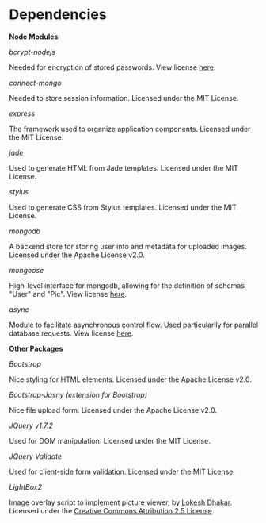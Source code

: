 Dependencies
============
	
**Node Modules**

	
*bcrypt-nodejs*

Needed for encryption of stored passwords.
View license [here](https://github.com/shaneGirish/bcrypt-nodejs/blob/master/LICENSE).	

*connect-mongo*

Needed to store session information.
Licensed under the MIT License.

*express*

The framework used to organize application components.
Licensed under the MIT License.

*jade*

Used to generate HTML from Jade templates.
Licensed under the MIT License.

*stylus*

Used to generate CSS from Stylus templates.
Licensed under the MIT License.

*mongodb*

A backend store for storing user info and metadata for uploaded images.
Licensed under the Apache License v2.0.

*mongoose*

High-level interface for mongodb, allowing for the definition of schemas "User" and "Pic".
View license [here](https://github.com/LearnBoost/mongoose/blob/master/README.md).

*async*

Module to facilitate asynchronous control flow. Used particularily for parallel database requests.
View license [here](https://github.com/caolan/async/blob/master/LICENSE).

	
**Other Packages**


*Bootstrap*

Nice styling for HTML elements.
Licensed under the Apache License v2.0.


*Bootstrap-Jasny (extension for Bootstrap)*

Nice file upload form.
Licensed under the Apache License v2.0.


*JQuery v1.7.2*

Used for DOM manipulation.
Licensed under the MIT License.


*JQuery Validate*

Used for client-side form validation.
Licensed under the MIT License.


*LightBox2*

Image overlay script to implement picture viewer, by [Lokesh Dhakar](lokeshdhakar.com).
Licensed under the [Creative Commons Attribution 2.5 License](http://creativecommons.org/licenses/by/2.5/). 
